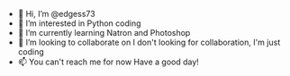 - 👋 Hi, I’m @edgess73
- 👀 I’m interested in Python coding
- 🌱 I’m currently learning Natron and Photoshop
- 💞️ I’m looking to collaborate on I don't looking for collaboration, I'm just coding
- 📫 You can't reach me for now
Have a good day!
